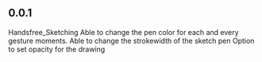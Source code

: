 ## 0.0.1
 Handsfree_Sketching
   Able to change the pen color for each and every gesture moments.
   Able to change the strokewidth of the sketch pen
   Option to set opacity for the drawing
